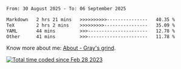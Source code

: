 <!--START_SECTION:waka-->

```txt
From: 30 August 2025 - To: 06 September 2025

Markdown   2 hrs 21 mins   >>>>>>>>>>---------------   40.35 %
TeX        2 hrs 2 mins    >>>>>>>>>----------------   35.09 %
YAML       44 mins         >>>----------------------   12.78 %
Other      41 mins         >>>----------------------   11.78 %
```

<!--END_SECTION:waka-->

<!-- [![grayxu's github stats](https://github-readme-stats.vercel.app/api?username=grayxu&count_private=true&show_icons=true)](https://github.com/grayxu) -->

Know more about me: [About - Gray's grind](https://www.grayxu.cn/).
<p align="left">
  <a href="https://wakatime.com/@c69eb31e-43a1-463f-8968-c3449e386f57"><img src="https://wakatime.com/badge/user/c69eb31e-43a1-463f-8968-c3449e386f57.svg" title="Total time coded since Feb 28 2023" /></a>
</p>

